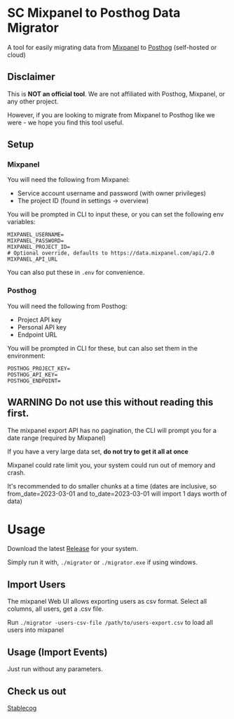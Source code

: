 # SC Mixpanel to Posthog Data Migrator

A tool for easily migrating data from [Mixpanel](https://mixpanel.com/) to [Posthog](https://posthog.com) (self-hosted or cloud)

## Disclaimer

This is **NOT an official tool**. We are not affiliated with Posthog, Mixpanel, or any other project.

However, if you are looking to migrate from Mixpanel to Posthog like we were - we hope you find this tool useful.

## Setup

### Mixpanel

You will need the following from Mixpanel:

- Service account username and password (with owner privileges)
- The project ID (found in settings -> overview)

You will be prompted in CLI to input these, or you can set the following env variables:

```
MIXPANEL_USERNAME=
MIXPANEL_PASSWORD=
MIXPANEL_PROJECT_ID=
# Optional override, defaults to https://data.mixpanel.com/api/2.0
MIXPANEL_API_URL
```

You can also put these in `.env` for convenience.

### Posthog

You will need the following from Posthog:

- Project API key
- Personal API key
- Endpoint URL

You will be prompted in CLI for these, but can also set them in the environment:

```
POSTHOG_PROJECT_KEY=
POSTHOG_API_KEY=
POSTHOG_ENDPOINT=
```

## **WARNING** Do not use this without reading this first.

The mixpanel export API has no pagination, the CLI will prompt you for a date range (required by Mixpanel)

If you have a very large data set, **do not try to get it all at once**

Mixpanel could rate limit you, your system could run out of memory and crash.

It's recommended to do smaller chunks at a time (dates are inclusive, so from_date=2023-03-01 and to_date=2023-03-01 will import 1 days worth of data)

# Usage

Download the latest [Release](https://github.com/stablecog/sc-mp-to-ph/releases) for your system.

Simply run it with, `./migrator` or `./migrator.exe` if using windows.

## Import Users

The mixpanel Web UI allows exporting users as csv format. Select all columns, all users, get a .csv file.

Run `./migrator -users-csv-file /path/to/users-export.csv` to load all users into mixpanel

## Usage (Import Events)

Just run without any parameters.

## Check us out

[Stablecog](https://stablecog.com/)
